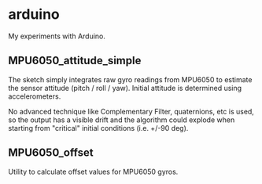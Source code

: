 arduino
=======

My experiments with Arduino.

MPU6050_attitude_simple
-----------------------
The sketch simply integrates raw gyro readings from MPU6050 to estimate the sensor attitude (pitch / roll / yaw). Initial attitude is determined using accelerometers.

No advanced technique like Complementary Filter, quaternions, etc is used, so the output has a visible drift and the algorithm could explode when starting from "critical" initial conditions (i.e. +/-90 deg).

MPU6050_offset
--------------
Utility to calculate offset values for MPU6050 gyros.
